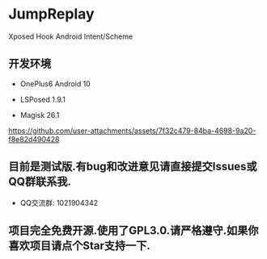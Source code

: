 # JumpReplay
Xposed Hook Android Intent/Scheme


## 开发环境
- OnePlus6 Android 10

- LSPosed 1.9.1

- Magisk 26.1

https://github.com/user-attachments/assets/7f32c479-84ba-4698-9a20-f8e82d490428


## 目前是测试版.有bug和改进意见请直接提交Issues或QQ群联系我.

- QQ交流群: 1021904342

## 项目完全免费开源.使用了GPL3.0.请严格遵守.如果你喜欢项目请点个Star支持一下.
